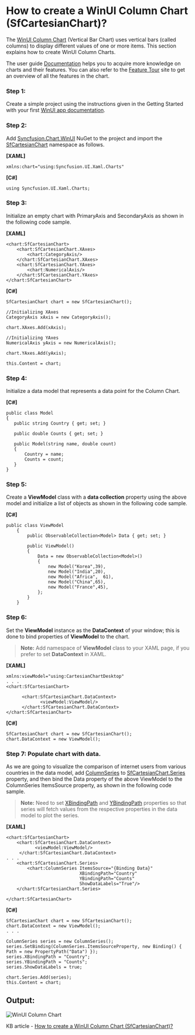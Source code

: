 # How to create a WinUI Column Chart (SfCartesianChart)?

The [WinUI Column Chart](https://www.syncfusion.com/winui-controls/charts/winui-column-chart) (Vertical Bar Chart) uses vertical bars (called columns) to display different values of one or more items. This section explains how to create WinUI Column Charts.

The user guide [Documentation](https://help.syncfusion.com/winui/cartesian-charts/getting-started) helps you to acquire more knowledge on charts and their features. You can also refer to the [Feature Tour](https://www.syncfusion.com/winui-controls/charts) site to get an overview of all the features in the chart.

### Step 1: 
Create a simple project using the instructions given in the Getting Started with your first [WinUI app documentation](https://docs.microsoft.com/en-us/windows/apps/winui/winui3/create-your-first-winui3-app?tabs=csharp).

### Step 2: 
Add [Syncfusion.Chart.WinUI](https://www.nuget.org/packages/Syncfusion.Chart.WinUI/) NuGet to the project and import the [SfCartesianChart](https://help.syncfusion.com/cr/winui/Syncfusion.UI.Xaml.Charts.SfCartesianChart.html?tabs=tabid-1) namespace as follows.

**[XAML]**
```
xmlns:chart="using:Syncfusion.UI.Xaml.Charts"
```
**[C#]**
```
using Syncfusion.UI.Xaml.Charts;
```
### Step 3: 
Initialize an empty chart with PrimaryAxis and SecondaryAxis as shown in the following code sample.

**[XAML]**
```
<chart:SfCartesianChart>
    <chart:SfCartesianChart.XAxes>
        <chart:CategoryAxis/>
    </chart:SfCartesianChart.XAxes>
    <chart:SfCartesianChart.YAxes>
        <chart:NumericalAxis/>
    </chart:SfCartesianChart.YAxes>
</chart:SfCartesianChart>
```
**[C#]**
```
SfCartesianChart chart = new SfCartesianChart();

//Initializing XAxes
CategoryAxis xAxis = new CategoryAxis();

chart.XAxes.Add(xAxis);

//Initializing YAxes
NumericalAxis yAxis = new NumericalAxis();

chart.YAxes.Add(yAxis);

this.Content = chart;
```
### Step 4: 
Initialize a data model that represents a data point for the Column Chart.

**[C#]**
```
public class Model
{
   public string Country { get; set; }

   public double Counts { get; set; }

   public Model(string name, double count)
   {
       Country = name;
       Counts = count;
   }
}
```
### Step 5: 
Create a **ViewModel** class with a **data collection** property using the above model and initialize a list of objects as shown in the following code sample.

**[C#]**
```
public class ViewModel
    {
        public ObservableCollection<Model> Data { get; set; }

        public ViewModel()
        {
            Data = new ObservableCollection<Model>()
            {
                new Model("Korea",39),
                new Model("India",20),
                new Model("Africa",  61),
                new Model("China",65),
                new Model("France",45),
            };
        }
    }
```
### Step 6: 
Set the **ViewModel** instance as the **DataContext** of your window; this is done to bind properties of **ViewModel** to the chart.

> **Note:** Add namespace of **ViewModel** class to your XAML page, if you prefer to set **DataContext** in XAML.

**[XAML]**
```
xmlns:viewModel="using:CartesianChartDesktop"
. . .
<chart:SfCartesianChart>

      <chart:SfCartesianChart.DataContext>
             <viewModel:ViewModel/>
      </chart:SfCartesianChart.DataContext>
</chart:SfCartesianChart>
```
**[C#]**
```
SfCartesianChart chart = new SfCartesianChart();
chart.DataContext = new ViewModel();
```
### Step 7: Populate chart with data.

As we are going to visualize the comparison of internet users from various countries in the data model, add [ColumnSeries](https://help.syncfusion.com/cr/winui/Syncfusion.UI.Xaml.Charts.ColumnSeries.html) to [SfCartesianChart.Series](https://help.syncfusion.com/cr/winui/Syncfusion.UI.Xaml.Charts.SfCartesianChart.html?tabs=tabid-1#Syncfusion_UI_Xaml_Charts_SfCartesianChart_Series) property, and then bind the Data property of the above ViewModel to the ColumnSeries ItemsSource property, as shown in the following code sample.

> **Note:** Need to set [XBindingPath](https://help.syncfusion.com/cr/winui/Syncfusion.UI.Xaml.Charts.ChartSeriesBase.html#Syncfusion_UI_Xaml_Charts_ChartSeriesBase_XBindingPath) and [YBindingPath](https://help.syncfusion.com/cr/winui/Syncfusion.UI.Xaml.Charts.XyDataSeries.html?tabs=tabid-1#Syncfusion_UI_Xaml_Charts_XyDataSeries_YBindingPath) properties so that series will fetch values from the respective properties in the data model to plot the series.

**[XAML]**
```
<chart:SfCartesianChart>
    <chart:SfCartesianChart.DataContext>
           <viewModel:ViewModel/>
     </chart:SfCartesianChart.DataContext>
. . .
    <chart:SfCartesianChart.Series>
        <chart:ColumnSeries ItemsSource="{Binding Data}" 
                            XBindingPath="Country" 
                            YBindingPath="Counts" 
                            ShowDataLabels="True"/>
    </chart:SfCartesianChart.Series>

</chart:SfCartesianChart> 
```
**[C#]**
```
SfCartesianChart chart = new SfCartesianChart();
chart.DataContext = new ViewModel();
. . .

ColumnSeries series = new ColumnSeries();
series.SetBinding(ColumnSeries.ItemsSourceProperty, new Binding() { Path = new PropertyPath("Data") });
series.XBindingPath = "Country";
series.YBindingPath = "Counts";
series.ShowDataLabels = true;

chart.Series.Add(series);
this.Content = chart;
``` 

## Output:

![WinUI Column Chart](https://user-images.githubusercontent.com/53489303/200570734-52bd53e1-29cc-4788-a3c2-cf10c27f0e2f.png)

KB article - [How to create a WinUI Column Chart (SfCartesianChart)?](https://www.syncfusion.com/kb/13539/how-to-create-a-winui-column-chart-sfcartesianchart)
